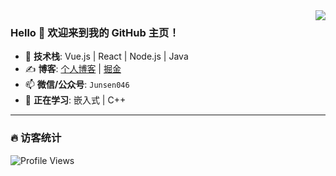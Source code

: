 <img align="right" src="https://github-readme-stats.vercel.app/api?username=Huang-junsen&show_icons=true&icon_color=CE1D2D&text_color=718096&bg_color=ffffff&hide_title=true" />

### Hello 👋 欢迎来到我的 GitHub 主页！

- 📌 **技术栈**: Vue.js | React | Node.js | Java
- ✍️ **博客**: [个人博客](https://junsen.online) | [掘金](https://juejin.cn/user/747323638945111)
- 📫 **微信/公众号**: `Junsen046`
- 🔭 **正在学习**: 嵌入式 | C++ 

---


### **🔥 访客统计**
![Profile Views](https://komarev.com/ghpvc/?username=Huang-junsen&label=Visitors)
 